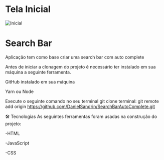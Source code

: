 # Tela Inicial
![Inicial](https://user-images.githubusercontent.com/40778725/186783841-0b745d7a-df3f-49d1-ad0b-b3d58c573381.png)

# Search Bar
Aplicação tem como base criar uma search bar com auto complete

Antes de iniciar a clonagem do projeto é necessário ter instalado em sua máquina a seguinte ferramenta.

GitHub instalado em sua máquina

Yarn ou Node

Execute o seguinte comando no seu terminal git clone terminal: git remote add origin https://github.com/DanielSandrin/SearchBarAutoComplete.git

🛠 Tecnologias
As seguintes ferramentas foram usadas na construção do projeto:

-HTML

-JavaScript

-CSS


